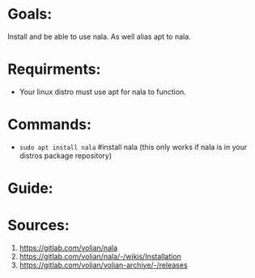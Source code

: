 # Goals:
Install and be able to use nala.  As well alias apt to nala.


# Requirments:
* Your linux distro must use apt for nala to function.


# Commands:
* `sudo apt install nala` #install nala (this only works if nala is in your distros package repository)


# Guide:



# Sources:
1. https://gitlab.com/volian/nala
2. https://gitlab.com/volian/nala/-/wikis/Installation
3. https://gitlab.com/volian/volian-archive/-/releases
